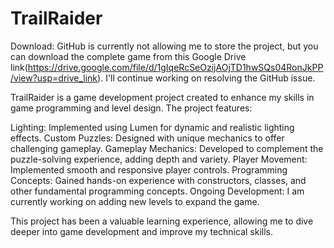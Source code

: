 # TrailRaider

Download: GitHub is currently not allowing me to store the project, but you can download the complete game from this Google Drive link(https://drive.google.com/file/d/1gIqeRcSeOzijAOjTD1hwSQs04RonJkPP/view?usp=drive_link). I'll continue working on resolving the GitHub issue.





TrailRaider is a game development project created to enhance my skills in game programming and level design. The project features:

Lighting: Implemented using Lumen for dynamic and realistic lighting effects.
Custom Puzzles: Designed with unique mechanics to offer challenging gameplay.
Gameplay Mechanics: Developed to complement the puzzle-solving experience, adding depth and variety.
Player Movement: Implemented smooth and responsive player controls.
Programming Concepts: Gained hands-on experience with constructors, classes, and other fundamental programming concepts.
Ongoing Development: I am currently working on adding new levels to expand the game.

This project has been a valuable learning experience, allowing me to dive deeper into game development and improve my technical skills.
